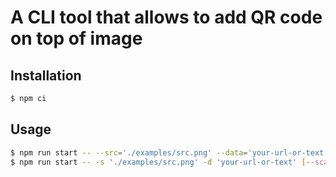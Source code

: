 # A CLI tool that allows to add QR code on top of image

## Installation

```bash
$ npm ci
```
## Usage

```bash
$ npm run start -- --src='./examples/src.png' --data='your-url-or-text' [--scale=1-100%]
$ npm run start -- -s './examples/src.png' -d 'your-url-or-text' [--scale=1-100%]
```
